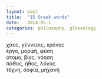 ```yaml
---
layout: post
title:  "15 Greek words"
date:   2014-05-1 
categories: philosophy, glossology
---
```


χάος, γέννεσις, xρόνος  
έργο, μορφή, φύση  
άτομο, βίος, νόηση  
πάθος, ήθος, λόγος  
τέχνη, σοφία, μηχανή